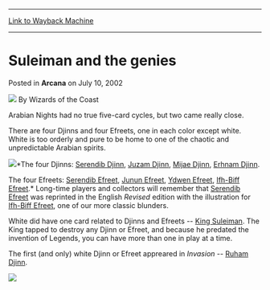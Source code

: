 
---
[Link to Wayback Machine](https://web.archive.org/web/20210418202431/https://magic.wizards.com/en/articles/archive/suleiman-and-genies-2002-07-10)

[_metadata_:author]:- "Wizards of the Coast"
[_metadata_:description]:- "Arabian Nights had no true five-card cycles, but two came really close. There are four Djinns and four Efreets, one in each color except white. White is too orderly and pure to be home to one of the chaotic and unpredictable Arabian spirits. The four Djinns: Serendib Djinn, Juzam Djinn, Mijae Djinn, Erhnam Djinn. The four Efreets: Serendib Efreet, Junun Efreet, Ydwen Efreet,"
[_metadata_:generator]:- "Drupal 7 (http://drupal.org)"
[_metadata_:node]:- "602101"
[_metadata_:publish_date]:- "2002-07-10"
[_metadata_:source]:- "div-main-content"
[_metadata_:title]:- "Suleiman and the genies"
[_metadata_:wayback_capture_timestamp]:- "2021-04-18 20:24:31"
[_metadata_:wayback_raw_url]:- "https://web.archive.org/web/20210418202431id_/https://magic.wizards.com/en/articles/archive/suleiman-and-genies-2002-07-10"
[_metadata_:wayback_url]:- "https://magic.wizards.com/en/articles/archive/suleiman-and-genies-2002-07-10"
---


Suleiman and the genies
=======================



 Posted in **Arcana**
 on July 10, 2002 






![](https://media.magic.wizards.com/styles/auth_small/public/images/person/wizards_author.jpg)
By Wizards of the Coast












Arabian Nights had no true five-card cycles, but two came really close.


There are four Djinns and four Efreets, one in each color except white. White is too orderly and pure to be home to one of the chaotic and unpredictable Arabian spirits.


![](https://media.wizards.com/legacy/global/images/mtgcom_arcana_135_pic1_en.jpg)*The four Djinns: [Serendib Djinn](http://gatherer.wizards.com/Pages/Card/Details.aspx?name=Serendib+Djinn), [Juzam Djinn](http://gatherer.wizards.com/Pages/Card/Details.aspx?name=Juzam+Djinn), [Mijae Djinn](http://gatherer.wizards.com/Pages/Card/Details.aspx?name=Mijae+Djinn), [Erhnam Djinn](http://gatherer.wizards.com/Pages/Card/Details.aspx?name=Erhnam+Djinn).  

The four Efreets: [Serendib Efreet](http://gatherer.wizards.com/Pages/Card/Details.aspx?name=Serendib+Efreet), [Junun Efreet](http://gatherer.wizards.com/Pages/Card/Details.aspx?name=Junun+Efreet), [Ydwen Efreet](http://gatherer.wizards.com/Pages/Card/Details.aspx?name=Ydwen+Efreet), [Ifh-Biff Efreet](http://gatherer.wizards.com/Pages/Card/Details.aspx?name=Ifh-Biff+Efreet).*
Long-time players and collectors will remember that [Serendib Efreet](http://gatherer.wizards.com/Pages/Card/Details.aspx?name=Serendib+Efreet) was reprinted in the English *Revised* edition with the illustration for [Ifh-Biff Efreet](http://gatherer.wizards.com/Pages/Card/Details.aspx?name=Ifh-Biff+Efreet), one of our more classic blunders.


White did have one card related to Djinns and Efreets -- [King Suleiman](http://gatherer.wizards.com/Pages/Card/Details.aspx?name=King+Suleiman). The King tapped to destroy any Djinn or Efreet, and because he predated the invention of Legends, you can have more than one in play at a time.


The first (and only) white Djinn or Efreet appreared in *Invasion* -- [Ruham Djinn](http://gatherer.wizards.com/Pages/Card/Details.aspx?name=Ruham+Djinn).


![](https://media.wizards.com/legacy/global/images/mtgcom_arcana_135_pic2_en.jpg)





